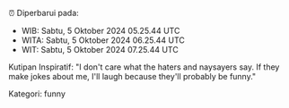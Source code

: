 ⏰ Diperbarui pada:
- WIB: Sabtu, 5 Oktober 2024 05.25.44 UTC
- WITA: Sabtu, 5 Oktober 2024 06.25.44 UTC
- WIT: Sabtu, 5 Oktober 2024 07.25.44 UTC

Kutipan Inspiratif:
"I don't care what the haters and naysayers say. If they make jokes about me, I'll laugh because they'll probably be funny."


Kategori: funny

